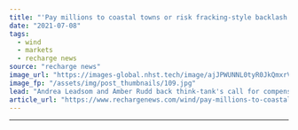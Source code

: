 ```yaml
---
title: "'Pay millions to coastal towns or risk fracking-style backlash' -  ex-ministers warn UK offshore wind"
date: "2021-07-08"
tags: 
  - wind
  - markets
  - recharge news
source: "recharge news"
image_url: "https://images-global.nhst.tech/image/ajJPWUNNL0tyR0JkQmxrVW8zSlJxbHROblpGeWpTbzVMLzZmaHpyRVd2UT0=/nhst/binary/7141e1fd4e642154a9a09718ff097472"
image_fp: "/assets/img/post_thumbnails/109.jpg"
lead: "Andrea Leadsom and Amber Rudd back think-tank's call for compensation scheme to smooth development path"
article_url: "https://www.rechargenews.com/wind/pay-millions-to-coastal-towns-or-risk-fracking-style-backlash-ex-ministers-warn-uk-offshore-wind/2-1-1036871"
---
```


---
